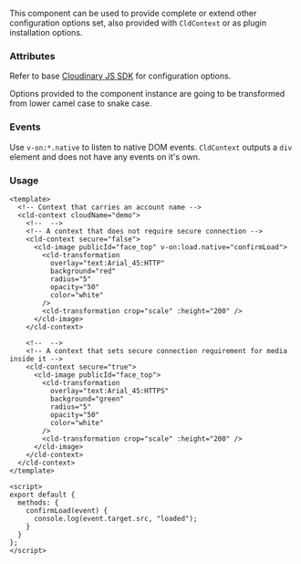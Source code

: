 This component can be used to provide complete or extend other configuration options set, also provided with `CldContext` or as plugin installation options.

### Attributes

Refer to base [Cloudinary JS SDK](https://github.com/cloudinary/cloudinary_js#configuration) for configuration options.

Options provided to the component instance are going to be transformed from lower camel case to snake case.

### Events

Use `v-on:*.native` to listen to native DOM events. `CldContext` outputs a `div` element and does not have any events on it's own.

### Usage

```vue
<template>
  <!-- Context that carries an account name -->
  <cld-context cloudName="demo">
    <!--  -->
    <!-- A context that does not require secure connection -->
    <cld-context secure="false">
      <cld-image publicId="face_top" v-on:load.native="confirmLoad">
        <cld-transformation
          overlay="text:Arial_45:HTTP"
          background="red"
          radius="5"
          opacity="50"
          color="white"
        />
        <cld-transformation crop="scale" :height="200" />
      </cld-image>
    </cld-context>

    <!--  -->
    <!-- A context that sets secure connection requirement for media inside it -->
    <cld-context secure="true">
      <cld-image publicId="face_top">
        <cld-transformation
          overlay="text:Arial_45:HTTPS"
          background="green"
          radius="5"
          opacity="50"
          color="white"
        />
        <cld-transformation crop="scale" :height="200" />
      </cld-image>
    </cld-context>
  </cld-context>
</template>

<script>
export default {
  methods: {
    confirmLoad(event) {
      console.log(event.target.src, "loaded");
    }
  }
};
</script>
```
